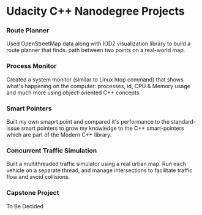 # Udacity C++ Nanodegree Projects

### Route Planner
Used OpenStreetMap data along with IOD2 visualization library to build a route planner that finds. path between two points on a real-world map.

### Process Monitor
Created a system monitor (similar to Linux htop command) that shows what's happening on the computer: processes, id, CPU & Memory usage and much more using object-oriented C++ concepts.

### Smart Pointers
Built my own smaprt point and compared it's performance to the standard-issue smart pointers to grow my knowledge to the C++ smart-pointers which are part of the Modern C++ library.

### Concurrent Traffic Simulation
Built a multithreaded traffic simulator using a real urban map. Run each vehicle on a separate thread, and manage intersections to facilitate traffic flow and avoid collisions.

### Capstone Project
To Be Decided
